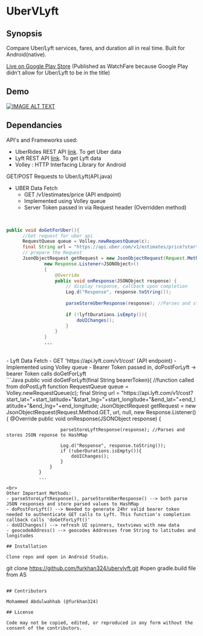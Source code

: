 # UberVLyft

## Synopsis

Compare Uber/Lyft services, fares, and duration all in real time. Built for Android(native).

<a href= "https://play.google.com/store/apps/details?id=com.furkhanapps2.furkhan324.myapplication" >Live on Google Play Store</a> (Published as WatchFare because Google Play didn't allow for Uber/Lyft to be in the title)

## Demo

[![IMAGE ALT TEXT](http://mohammedabdulwahhab.me/readme.gif)](# "UberVLyft Demo")

## Dependancies

API's and Frameworks used:

- UberRides REST API [link](https://developer.uber.com/docs/rides/getting-started "UberRides"). To get Uber data
- Lyft REST API [link](https://developer.lyft.com/docs/availability-cost "Lyft API"). To get Lyft data
- Volley : HTTP Interfacing Library for Android

GET/POST Requests to Uber/Lyft(API.java)
<br>

- UBER Data Fetch
  - GET /v1/estimates/price (API endpoint)
  - Implemented using Volley queue
  - Server Token passed in via Request header (Overridden method)

<br>

  ```Java
public void doGetForUber(){
        //Get request for uber api
        RequestQueue queue = Volley.newRequestQueue(c);
        final String url = "https://api.uber.com/v1/estimates/price?start_latitude="+start_latitude+"&start_longitude="+start_longitude+"&end_latitude="+end_latitude+"&end_longitude="+end_longitude;
        // prepare the Request
        JsonObjectRequest getRequest = new JsonObjectRequest(Request.Method.GET, url, null,
                new Response.Listener<JSONObject>()
                {
                    @Override
                    public void onResponse(JSONObject response) {
                        // display response, callback upon completion
                        Log.d("Response", response.toString());
                        
                        parseStoreUberResponse(response); //Parses and stores JSON reponse to HashMap
                        
                        if (!lyftDurations.isEmpty()){
                            doUIChanges();
                        }
                    }
                }
                ...

  ```

<br>
- Lyft Data Fetch
  - GET 'https://api.lyft.com/v1/cost' (API endpoint)
  - Implemented using Volley queue
  - Bearer Token passed in, doPostForLyft -> bearer Token calls doGetForLyft
  
<br>
  ```Java
public void doGetForLyft(final String bearerToken){
        //function called from doPostLyft function
        RequestQueue queue = Volley.newRequestQueue(c);
        final String url = "https://api.lyft.com/v1/cost?start_lat="+start_latitude+"&start_lng="+start_longitude+"&end_lat="+end_latitude+"&end_lng="+end_longitude;
        JsonObjectRequest getRequest = new JsonObjectRequest(Request.Method.GET, url, null,
                new Response.Listener<JSONObject>()
                {
                    @Override
                    public void onResponse(JSONObject response) {
                    
                        parseStoreLyftResponse(response); //Parses and stores JSON reponse to HashMap
                        
                        Log.d("Response", response.toString());
                        if (!uberDurations.isEmpty()){
                            doUIChanges();
                        }
                    }
                }
                ...

```
<br>
Other Important Methods:
- parseStoreLyftResponse(), parseStoreUberResponse() --> both parse JSON responses and store parsed values to HashMap
- doPostForLyft() --> Needed to generate 24hr valid bearer token needed to authenticate GET calls to Lyft. This function's completion callback calls 'doGetForLyft()'
- doUIChanges() --> refresh UI spinners, textviews with new data
- geocodeAddress() --> geocodes Addresses from String to latitudes and longitudes

## Installation

Clone repo and open in Android Studio.

```
git clone https://github.com/furkhan324/ubervlyft.git
#open gradle.build file from AS
```

## Contributors

Mohammed Abdulwahhab (@furkhan324)

## License

Code may not be copied, edited, or reproduced in any form without the consent of the contributors.
